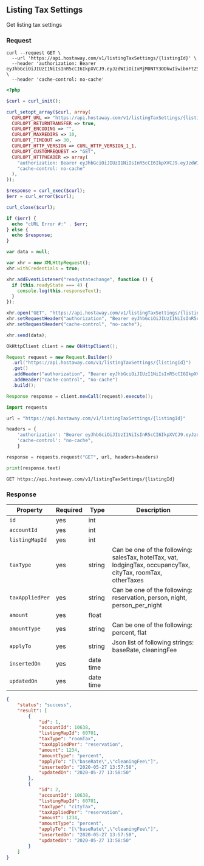 ## Listing Tax Settings

Get listing tax settings

### Request

```shell
curl --request GET \
  --url 'https://api.hostaway.com/v1/listingTaxSettings/{listingId}' \
  --header 'authorization: Bearer eyJhbGciOiJIUzI1NiIsInR5cCI6IkpXVCJ9.eyJzdWIiOiIxMjM0NTY3ODkwIiwibmFtZSI6IkpvaG4gRG9lIiwiaWF0IjoxNTE2MjM5MDIyfQ.SflKxwRJSMeKKF2QT4fwpMeJf36POk6yJV_adQssw5c' \
  --header 'cache-control: no-cache'
```

```php
<?php

$curl = curl_init();

curl_setopt_array($curl, array(
  CURLOPT_URL => "https://api.hostaway.com/v1/listingTaxSettings/{listingId}",
  CURLOPT_RETURNTRANSFER => true,
  CURLOPT_ENCODING => "",
  CURLOPT_MAXREDIRS => 10,
  CURLOPT_TIMEOUT => 30,
  CURLOPT_HTTP_VERSION => CURL_HTTP_VERSION_1_1,
  CURLOPT_CUSTOMREQUEST => "GET",
  CURLOPT_HTTPHEADER => array(
    "authorization: Bearer eyJhbGciOiJIUzI1NiIsInR5cCI6IkpXVCJ9.eyJzdWIiOiIxMjM0NTY3ODkwIiwibmFtZSI6IkpvaG4gRG9lIiwiaWF0IjoxNTE2MjM5MDIyfQ.SflKxwRJSMeKKF2QT4fwpMeJf36POk6yJV_adQssw5c",
    "cache-control: no-cache"
  ),
));

$response = curl_exec($curl);
$err = curl_error($curl);

curl_close($curl);

if ($err) {
  echo "cURL Error #:" . $err;
} else {
  echo $response;
}
```

```javascript
var data = null;

var xhr = new XMLHttpRequest();
xhr.withCredentials = true;

xhr.addEventListener("readystatechange", function () {
  if (this.readyState === 4) {
    console.log(this.responseText);
  }
});

xhr.open("GET", "https://api.hostaway.com/v1/listingTaxSettings/{listingId}");
xhr.setRequestHeader("authorization", "Bearer eyJhbGciOiJIUzI1NiIsInR5cCI6IkpXVCJ9.eyJzdWIiOiIxMjM0NTY3ODkwIiwibmFtZSI6IkpvaG4gRG9lIiwiaWF0IjoxNTE2MjM5MDIyfQ.SflKxwRJSMeKKF2QT4fwpMeJf36POk6yJV_adQssw5c");
xhr.setRequestHeader("cache-control", "no-cache");

xhr.send(data);
```

```java
OkHttpClient client = new OkHttpClient();

Request request = new Request.Builder()
  .url("https://api.hostaway.com/v1/listingTaxSettings/{listingId}")
  .get()
  .addHeader("authorization", "Bearer eyJhbGciOiJIUzI1NiIsInR5cCI6IkpXVCJ9.eyJzdWIiOiIxMjM0NTY3ODkwIiwibmFtZSI6IkpvaG4gRG9lIiwiaWF0IjoxNTE2MjM5MDIyfQ.SflKxwRJSMeKKF2QT4fwpMeJf36POk6yJV_adQssw5c")
  .addHeader("cache-control", "no-cache")
  .build();

Response response = client.newCall(request).execute();
```

```python
import requests

url = "https://api.hostaway.com/v1/listingTaxSettings/{listingId}"

headers = {
    'authorization': "Bearer eyJhbGciOiJIUzI1NiIsInR5cCI6IkpXVCJ9.eyJzdWIiOiIxMjM0NTY3ODkwIiwibmFtZSI6IkpvaG4gRG9lIiwiaWF0IjoxNTE2MjM5MDIyfQ.SflKxwRJSMeKKF2QT4fwpMeJf36POk6yJV_adQssw5c",
    'cache-control': "no-cache",
    }

response = requests.request("GET", url, headers=headers)

print(response.text)
```

`GET https://api.hostaway.com/v1/listingTaxSettings/{listingId}`

### Response

Property | Required | Type | Description
-------- | -------- | ---- | ----------- 
`id` | yes | int | 
`accountId` | yes | int | 
`listingMapId` | yes | int | 
`taxType` | yes | string | Can be one of the following: salesTax, hotelTax, vat, lodgingTax, occupancyTax, cityTax, roomTax, otherTaxes
`taxAppliedPer` | yes | string | Can be one of the following: reservation, person, night, person_per_night
`amount` | yes | float | 
`amountType` | yes | string | Can be one of the following: percent, flat
`applyTo` | yes | string | Json list of following strings: baseRate, cleaningFee
`insertedOn` | yes | date time | 
`updatedOn` | yes | date time | 

```json
{
    "status": "success",
    "result": [
        {
            "id": 1,
            "accountId": 10638,
            "listingMapId": 60701,
            "taxType": "roomTax",
            "taxAppliedPer": "reservation",
            "amount": 1234,
            "amountType": "percent",
            "applyTo": "[\"baseRate\",\"cleaningFee\"]",
            "insertedOn": "2020-05-27 13:57:58",
            "updatedOn": "2020-05-27 13:58:50"
        },
        {
            "id": 2,
            "accountId": 10638,
            "listingMapId": 60701,
            "taxType": "cityTax",
            "taxAppliedPer": "reservation",
            "amount": 1234,
            "amountType": "percent",
            "applyTo": "[\"baseRate\",\"cleaningFee\"]",
            "insertedOn": "2020-05-27 13:57:58",
            "updatedOn": "2020-05-27 13:58:50"
        }
    ]
}
```
